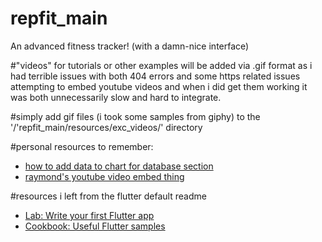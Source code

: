 # repfit_main

An advanced fitness tracker! (with a damn-nice interface)


#"videos" for tutorials or other examples will be added via .gif format as i had terrible issues with both 404 errors and some https related issues attempting to embed youtube videos and when i did get them working it was both unnecessarily slow and hard to integrate.

#simply add gif files (i took some samples from giphy) to the '/'repfit_main/resources/exc_videos/' directory


#personal resources to remember:
- [how to add data to chart for database section](https://pub.dev/packages/syncfusion_flutter_charts#add-chart-to-the-widget-tree)
- [raymond's youtube video embed thing](https://pub.dev/packages/youtube_player_flutter)



#resources i left from the flutter default readme

- [Lab: Write your first Flutter app](https://docs.flutter.dev/get-started/codelab)
- [Cookbook: Useful Flutter samples](https://docs.flutter.dev/cookbook)

